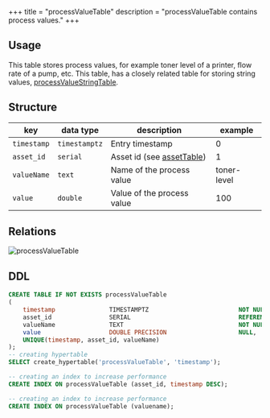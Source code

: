 +++
title = "processValueTable"
description = "processValueTable contains process values."
+++

## Usage

This table stores process values, for example toner level of a printer, flow rate of a pump, etc.
This table, has a closely related table for storing string values, [processValueStringTable](/docs/architecture/datamodel/database/processvaluestringtable).

## Structure

| key         | data type     | description                                | example     |
|-------------|---------------|--------------------------------------------|-------------|
| `timestamp` | `timestamptz` | Entry timestamp                            | 0           |
| `asset_id`  | `serial`      | Asset id (see [assetTable](/docs/architecture/datamodel/database/assettable)) | 1           |
| `valueName` | `text`        | Name of the process value                  | toner-level |
| `value`     | `double`      | Value of the process value                 | 100         |


## Relations

![processValueTable](/images/architecture/datamodel/database/processvaluetable.png)

## DDL
```sql
CREATE TABLE IF NOT EXISTS processValueTable
(
    timestamp               TIMESTAMPTZ                         NOT NULL,
    asset_id                SERIAL                              REFERENCES assetTable (id),
    valueName               TEXT                                NOT NULL,
    value                   DOUBLE PRECISION                    NULL,
    UNIQUE(timestamp, asset_id, valueName)
);
-- creating hypertable
SELECT create_hypertable('processValueTable', 'timestamp');

-- creating an index to increase performance
CREATE INDEX ON processValueTable (asset_id, timestamp DESC);

-- creating an index to increase performance
CREATE INDEX ON processValueTable (valuename);
```
